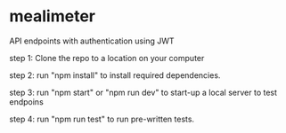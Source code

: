 # mealimeter
API endpoints with authentication using JWT

step 1: Clone the repo to a location on your computer

step 2: run "npm install" to install required dependencies.

step 3: run "npm start" or "npm run dev" to start-up a local server to test endpoins

step 4: run "npm run test" to run pre-written tests.
